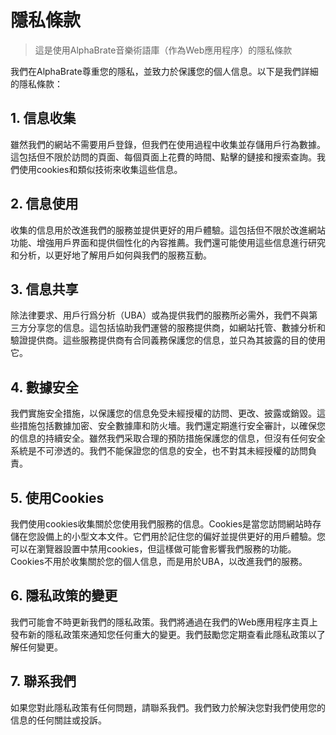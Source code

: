 # 隱私條款

> 這是使用AlphaBrate音樂術語庫（作為Web應用程序）的隱私條款

我們在AlphaBrate尊重您的隱私，並致力於保護您的個人信息。以下是我們詳細的隱私條款：

## 1. 信息收集

雖然我們的網站不需要用戶登錄，但我們在使用過程中收集並存儲用戶行為數據。這包括但不限於訪問的頁面、每個頁面上花費的時間、點擊的鏈接和搜索查詢。我們使用cookies和類似技術來收集這些信息。

## 2. 信息使用

收集的信息用於改進我們的服務並提供更好的用戶體驗。這包括但不限於改進網站功能、增強用戶界面和提供個性化的內容推薦。我們還可能使用這些信息進行研究和分析，以更好地了解用戶如何與我們的服務互動。

## 3. 信息共享

除法律要求、用戶行爲分析（UBA）或為提供我們的服務所必需外，我們不與第三方分享您的信息。這包括協助我們運營的服務提供商，如網站托管、數據分析和驗證提供商。這些服務提供商有合同義務保護您的信息，並只為其披露的目的使用它。

## 4. 數據安全

我們實施安全措施，以保護您的信息免受未經授權的訪問、更改、披露或銷毀。這些措施包括數據加密、安全數據庫和防火墻。我們還定期進行安全審計，以確保您的信息的持續安全。雖然我們采取合理的預防措施保護您的信息，但沒有任何安全系統是不可滲透的。我們不能保證您的信息的安全，也不對其未經授權的訪問負責。

## 5. 使用Cookies

我們使用cookies收集關於您使用我們服務的信息。Cookies是當您訪問網站時存儲在您設備上的小型文本文件。它們用於記住您的偏好並提供更好的用戶體驗。您可以在瀏覽器設置中禁用cookies，但這樣做可能會影響我們服務的功能。Cookies不用於收集關於您的個人信息，而是用於UBA，以改進我們的服務。

## 6. 隱私政策的變更

我們可能會不時更新我們的隱私政策。我們將通過在我們的Web應用程序主頁上發布新的隱私政策來通知您任何重大的變更。我們鼓勵您定期查看此隱私政策以了解任何變更。

## 7. 聯系我們

如果您對此隱私政策有任何問題，請聯系我們。我們致力於解決您對我們使用您的信息的任何關註或投訴。
